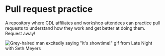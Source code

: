 # Pull request practice

A repository where CDL affiliates and workshop attendees can practice pull requests to understand how they work and get better at doing them. Request away!

![Grey-haired man excitedly saying "It's showtime!" gif from Late Night with Seth Meyers](https://media.giphy.com/media/xT0xejrYAhUGvuKwms/giphy.gif)
